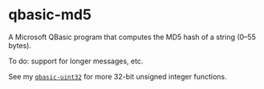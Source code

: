 # qbasic-md5
A Microsoft QBasic program that computes the MD5 hash of a string (0&ndash;55 bytes).

To do: support for longer messages, etc.

See my [`qbasic-uint32`](http://github.com/qalle2/qbasic-uint32) for more 32-bit unsigned integer functions.
